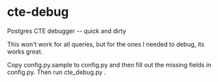 # cte-debug
Postgres CTE debugger -- quick and dirty

This won't work for all queries, but for the ones I needed to debug, its works great.

Copy config.py.sample to config.py and then fill out the missing fields in config.py. Then run cte_debug.py .
